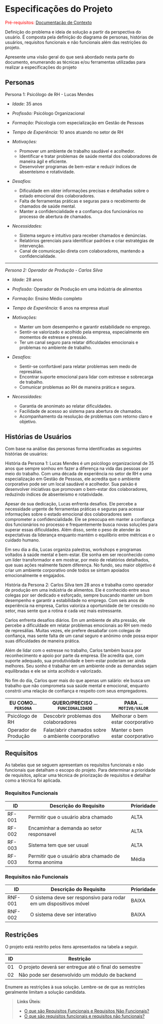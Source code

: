 # Especificações do Projeto

<span style="color:red">Pré-requisitos: <a href="01-Documentação de Contexto.md"> Documentação de Contexto</a></span>

Definição do problema e ideia de solução a partir da perspectiva do usuário. É composta pela definição do  diagrama de personas, histórias de usuários, requisitos funcionais e não funcionais além das restrições do projeto.

Apresente uma visão geral do que será abordado nesta parte do documento, enumerando as técnicas e/ou ferramentas utilizadas para realizar a especificações do projeto

## Personas
 Persona 1: Psicólogo de RH - Lucas Mendes 
- *Idade:* 35 anos  
- *Profissão:* Psicólogo Organizacional  
- *Formação:* Psicologia com especialização em Gestão de Pessoas  
- *Tempo de Experiência:* 10 anos atuando no setor de RH  
- *Motivações:*  
  - Promover um ambiente de trabalho saudável e acolhedor.  
  - Identificar e tratar problemas de saúde mental dos colaboradores de maneira ágil e eficiente.  
  - Desenvolver programas de bem-estar e reduzir índices de absenteísmo e rotatividade.  

- *Desafios:*  
  - Dificuldade em obter informações precisas e detalhadas sobre o estado emocional dos colaboradores.  
  - Falta de ferramentas práticas e seguras para o recebimento de chamados de saúde mental.  
  - Manter a confidencialidade e a confiança dos funcionários no processo de abertura de chamados.  

- *Necessidades:*  
  - Sistema seguro e intuitivo para receber chamados e denúncias.  
  - Relatórios gerenciais para identificar padrões e criar estratégias de intervenção.  
  - Canal de comunicação direta com colaboradores, mantendo a confidencialidade.  

-----

*Persona 2: Operador de Produção - Carlos Silva*  
- *Idade:* 28 anos  
- *Profissão:* Operador de Produção em uma indústria de alimentos  
- *Formação:* Ensino Médio completo  
- *Tempo de Experiência:* 6 anos na empresa atual  
- *Motivações:*  
  - Manter um bom desempenho e garantir estabilidade no emprego.  
  - Sentir-se valorizado e acolhido pela empresa, especialmente em momentos de estresse e pressão.  
  - Ter um canal seguro para relatar dificuldades emocionais e problemas no ambiente de trabalho.  

- *Desafios:*  
  - Sentir-se confortável para relatar problemas sem medo de represálias.  
  - Encontrar suporte emocional para lidar com estresse e sobrecarga de trabalho.  
  - Comunicar problemas ao RH de maneira prática e segura.  

- *Necessidades:*  
  - Garantia de anonimato ao relatar dificuldades.  
  - Facilidade de acesso ao sistema para abertura de chamados.  
  - Acompanhamento da resolução de problemas com retorno claro e objetivo.  


## Histórias de Usuários

Com base na análise das personas forma identificadas as seguintes histórias de usuários:

História da Persona 1: 
Lucas Mendes é um psicólogo organizacional de 35 anos que sempre sonhou em fazer a diferença na vida das pessoas por meio do trabalho. Com uma década de experiência no setor de RH e uma especialização em Gestão de Pessoas, ele acredita que o ambiente corporativo pode ser um local saudável e acolhedor. Sua paixão é desenvolver iniciativas que promovam o bem-estar dos colaboradores, reduzindo índices de absenteísmo e rotatividade.

Apesar de sua dedicação, Lucas enfrenta desafios. Ele percebe a necessidade urgente de ferramentas práticas e seguras para acessar informações sobre o estado emocional dos colaboradores sem comprometer a confidencialidade. Ele se preocupa em manter a confiança dos funcionários no processo e frequentemente busca novas soluções para superar essas dificuldades. Além disso, sente o peso de atender às expectativas da liderança enquanto mantém o equilíbrio entre métricas e o cuidado humano.

Em seu dia a dia, Lucas organiza palestras, workshops e programas voltados à saúde mental e bem-estar. Ele sonha em ser reconhecido como um líder transformador e em mostrar, por meio de relatórios detalhados, que suas ações realmente fazem diferença. No fundo, seu maior objetivo é criar um ambiente corporativo onde todos se sintam apoiados emocionalmente e engajados.

História da Persona 2:
Carlos Silva tem 28 anos e trabalha como operador de produção em uma indústria de alimentos. Ele é conhecido entre seus colegas por ser dedicado e esforçado, sempre buscando manter um bom desempenho e garantir a estabilidade no emprego. Com seis anos de experiência na empresa, Carlos valoriza a oportunidade de ter crescido no setor, mas sente que a rotina é cada vez mais estressante.

Carlos enfrenta desafios diários. Em um ambiente de alta pressão, ele percebe a dificuldade em relatar problemas emocionais ao RH sem medo de represálias. Muitas vezes, ele prefere desabafar com colegas de confiança, mas sente falta de um canal seguro e anônimo onde possa expor suas dificuldades de maneira prática.

Além de lidar com o estresse no trabalho, Carlos também busca por reconhecimento e apoio por parte da empresa. Ele acredita que, com suporte adequado, sua produtividade e bem-estar poderiam ser ainda melhores. Seu sonho é trabalhar em um ambiente onde as demandas sejam equilibradas e ele se sinta acolhido e valorizado.

No fim do dia, Carlos quer mais do que apenas um salário: ele busca um trabalho que não comprometa sua saúde mental e emocional, enquanto constrói uma relação de confiança e respeito com seus empregadores.

|EU COMO... `PERSONA`| QUERO/PRECISO ... `FUNCIONALIDADE` |PARA ... `MOTIVO/VALOR`                 |
|--------------------|------------------------------------|----------------------------------------|
|Psicólogo de RH  | Descobrir problemas dos colaboradores         | Melhorar o bem estar coorporativo          |
|Operador de Produção  | Falar/abrir chamados sobre o ambiente coorporativo  | Manter o bem estar coorporativo |


## Requisitos

As tabelas que se seguem apresentam os requisitos funcionais e não funcionais que detalham o escopo do projeto. Para determinar a prioridade de requisitos, aplicar uma técnica de priorização de requisitos e detalhar como a técnica foi aplicada.

### Requisitos Funcionais

|ID    | Descrição do Requisito  | Prioridade |
|------|-----------------------------------------|----|
|RF-001| Permitir que o usuário abra chamado | ALTA | 
|RF-002| Encaminhar a demanda ao setor responsavel  | ALTA |
|RF-003| Sistema tem que ser usual  | ALTA |
|RF-003| Permitir que o usuário abra chamado de forma anonima  | Média |

### Requisitos não Funcionais

|ID     | Descrição do Requisito  |Prioridade |
|-------|-------------------------|----|
|RNF-001| O sistema deve ser responsivo para rodar em um dispositivos móvel | BAIXA | 
|RNF-002| O sistema deve ser interativo  | BAIXA | 


## Restrições

O projeto está restrito pelos itens apresentados na tabela a seguir.

|ID| Restrição                                             |
|--|-------------------------------------------------------|
|01| O projeto deverá ser entregue até o final do semestre |
|02| Não pode ser desenvolvido um módulo de backend        |

Enumere as restrições à sua solução. Lembre-se de que as restrições geralmente limitam a solução candidata.

> **Links Úteis**:
> - [O que são Requisitos Funcionais e Requisitos Não Funcionais?](https://codificar.com.br/requisitos-funcionais-nao-funcionais/)
> - [O que são requisitos funcionais e requisitos não funcionais?](https://analisederequisitos.com.br/requisitos-funcionais-e-requisitos-nao-funcionais-o-que-sao/)
